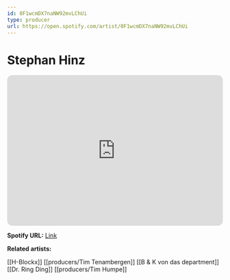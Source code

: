 ```yaml
---
id: 0F1wcmDX7naNW92mvLChUi
type: producer
url: https://open.spotify.com/artist/0F1wcmDX7naNW92mvLChUi
---
```

# Stephan Hinz

<iframe style="border-radius:12px" src="https://open.spotify.com/embed/artist/0F1wcmDX7naNW92mvLChUi" width="100%" height="352" frameBorder="0" allowfullscreen="" allow="autoplay; clipboard-write; encrypted-media; fullscreen; picture-in-picture" loading="lazy"></iframe>

**Spotify URL:** [Link](https://open.spotify.com/artist/0F1wcmDX7naNW92mvLChUi)

**Related artists:**

[[H-Blockx]]
[[producers/Tim Tenambergen]]
[[B & K von das department]]
[[Dr. Ring Ding]]
[[producers/Tim Humpe]]
